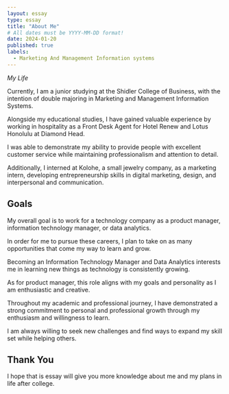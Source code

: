 ```yaml
---
layout: essay
type: essay
title: "About Me"
# All dates must be YYYY-MM-DD format!
date: 2024-01-20
published: true
labels:
  - Marketing And Management Information systems
---
```


*My Life*

Currently, I am a junior studying at the Shidler College of Business, with the intention of double majoring in Marketing and Management Information Systems.

Alongside my educational studies, I have gained valuable experience by working in hospitality as a Front Desk Agent for Hotel Renew and Lotus Honolulu at Diamond Head. 

I was able to demonstrate my ability to provide people with excellent customer service while maintaining professionalism and attention to detail. 

Additionally, I interned at Kolohe, a small jewelry company, as a marketing intern, developing entrepreneurship skills in digital marketing, design, and interpersonal and communication.


## Goals

My overall goal is to work for a technology company as a product manager, information technology manager, or data analytics.

In order for me to pursue these careers, I plan to take on as many opportunities that come my way to learn and grow. 

Becoming an Information Technology Manager and Data Analytics interests me in learning new things as technology is consistently growing.

As for product manager, this role aligns with my goals and personality as I am enthusiastic and creative. 

Throughout my academic and professional journey, I have demonstrated a strong commitment to personal and professional growth through my enthusiasm and willingness to learn. 

I am always willing to seek new challenges and find ways to expand my skill set while helping others.


## Thank You

I hope that is essay will give you more knowledge about me and my plans in life after college.
